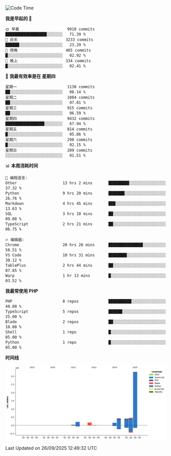 <!--START_SECTION:waka-->
![Code Time](http://img.shields.io/badge/Code%20Time-4%2C242%20hrs%2040%20mins-blue)

**我是早起的 🐤** 

```text
🌞 早晨                     9910 commits        ██████████████████░░░░░░░   71.39 % 
🌆 白天                     3233 commits        ██████░░░░░░░░░░░░░░░░░░░   23.29 % 
🌃 傍晚                     405 commits         █░░░░░░░░░░░░░░░░░░░░░░░░   02.92 % 
🌙 晚上                     334 commits         █░░░░░░░░░░░░░░░░░░░░░░░░   02.41 % 
```
📅 **我最有效率是在 星期四** 

```text
星期一                      1130 commits        ██░░░░░░░░░░░░░░░░░░░░░░░   08.14 % 
星期二                      1084 commits        ██░░░░░░░░░░░░░░░░░░░░░░░   07.81 % 
星期三                      915 commits         ██░░░░░░░░░░░░░░░░░░░░░░░   06.59 % 
星期四                      9432 commits        █████████████████░░░░░░░░   67.94 % 
星期五                      814 commits         █░░░░░░░░░░░░░░░░░░░░░░░░   05.86 % 
星期六                      298 commits         █░░░░░░░░░░░░░░░░░░░░░░░░   02.15 % 
星期日                      209 commits         ░░░░░░░░░░░░░░░░░░░░░░░░░   01.51 % 
```


📊 **本周消耗时间** 

```text
💬 编程语言: 
Other                    13 hrs 2 mins       █████████░░░░░░░░░░░░░░░░   37.32 % 
Python                   9 hrs 20 mins       ███████░░░░░░░░░░░░░░░░░░   26.76 % 
Markdown                 4 hrs 45 mins       ███░░░░░░░░░░░░░░░░░░░░░░   13.63 % 
SQL                      3 hrs 10 mins       ██░░░░░░░░░░░░░░░░░░░░░░░   09.08 % 
TypeScript               2 hrs 21 mins       ██░░░░░░░░░░░░░░░░░░░░░░░   06.75 % 

🔥 编辑器: 
Chrome                   20 hrs 26 mins      ███████████████░░░░░░░░░░   58.51 % 
VS Code                  10 hrs 31 mins      ████████░░░░░░░░░░░░░░░░░   30.12 % 
TablePlus                2 hrs 44 mins       ██░░░░░░░░░░░░░░░░░░░░░░░   07.85 % 
Warp                     1 hr 13 mins        █░░░░░░░░░░░░░░░░░░░░░░░░   03.52 % 
```

**我最常使用 PHP** 

```text
PHP                      8 repos             ██████████░░░░░░░░░░░░░░░   40.00 % 
TypeScript               5 repos             ██████░░░░░░░░░░░░░░░░░░░   25.00 % 
Blade                    2 repos             ██░░░░░░░░░░░░░░░░░░░░░░░   10.00 % 
Shell                    1 repo              █░░░░░░░░░░░░░░░░░░░░░░░░   05.00 % 
Python                   1 repo              █░░░░░░░░░░░░░░░░░░░░░░░░   05.00 % 
```



**时间线**

![Lines of Code chart](https://raw.githubusercontent.com/abrahamgreyson/abrahamgreyson/main/assets/bar_graph.png)


 Last Updated on 26/09/2025 12:49:32 UTC
<!--END_SECTION:waka-->
